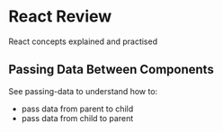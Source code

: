# React Review

React concepts explained and practised

## Passing Data Between Components

See passing-data to understand how to:

- pass data from parent to child
- pass data from child to parent
